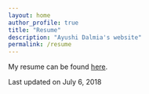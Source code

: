 ```yaml
---
layout: home
author_profile: true
title: "Resume" 
description: "Ayushi Dalmia's website"
permalink: /resume
---
```


My resume can be found [here](/assets/docs/ayushi_dalmia_resume.pdf). 

Last updated on July 6, 2018
